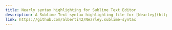 ```yaml
---
title: Nearly syntax highlighting for Sublime Text Editor
description: A Sublime Text syntax highlighting file for [Nearley](https://nearley.js.org/). Nearly is a simple, fast, and powerful parsing toolkit. The Nearley.sublime-syntax file enables Sublime Text to recognize and highlight the syntax of Nearley grammar files (`*.ne`) effectively.
link: https://github.com/alberti42/Nearley.sublime-syntax
---
```

